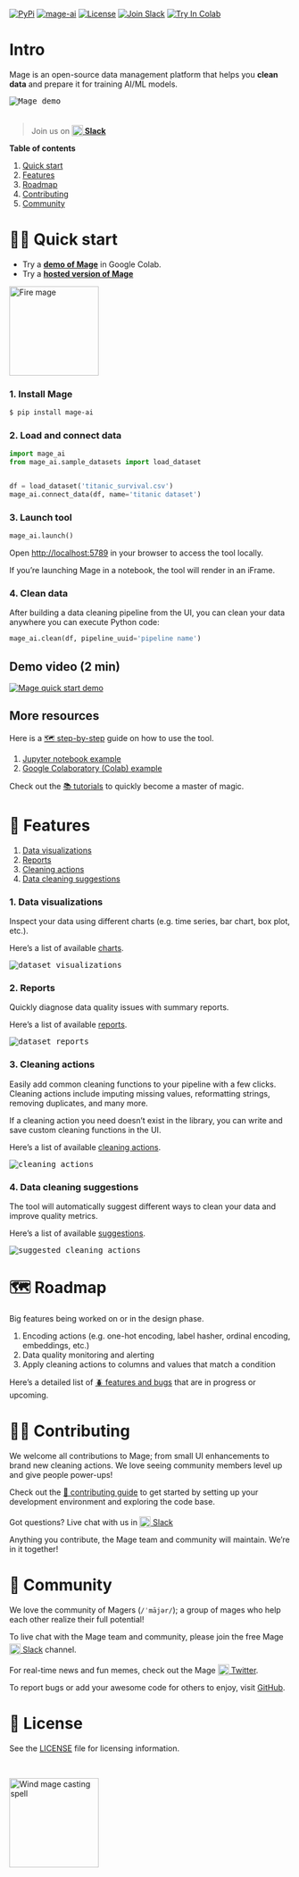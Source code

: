 [![PyPi](https://img.shields.io/pypi/v/mage-ai?color=orange)](https://pypi.org/project/mage-ai/)
[![mage-ai](https://img.shields.io/circleci/build/gh/mage-ai/mage-ai?color=%23159946&label=CircleCI&logo=circleci)](https://app.circleci.com/pipelines/github/mage-ai/mage-ai?branch=master&filter=all)
[![License](https://img.shields.io/github/license/mage-ai/mage-ai?color=red)](https://opensource.org/licenses/Apache-2.0)
[![Join Slack](https://img.shields.io/badge/Slack-Join%20Slack-blueviolet?logo=slack)](https://join.slack.com/t/mageai/shared_invite/zt-1adn34w4m-t~TcnPTlo3~5~d_0raOp6A)
[![Try In Colab](https://colab.research.google.com/assets/colab-badge.svg)](https://colab.research.google.com/drive/1Pc6dpAolwuSKuoOEpWSWgx6MbNraSMVE?usp=sharing)

# Intro

Mage is an open-source data management platform
that helps you
<b>clean data</b> and
prepare it for training AI/ML models.

<kbd>
  <img
    alt="Mage demo"
    src="media/quick-demo.gif"
  />
</kbd>

<br />
<br />

> Join us on
> **[<img alt="Slack" height="20" src="https://thepostsportsbar.com/wp-content/uploads/2017/02/Slack-Logo.png" style="position: relative; top: 4px;" /> Slack](https://www.mage.ai/chat)**

**Table of contents**

1. [Quick start](#%EF%B8%8F-quick-start)
1. [Features](#-features)
1. [Roadmap](#%EF%B8%8F-roadmap)
1. [Contributing](#%EF%B8%8F-contributing)
1. [Community](#-community)

# 🏃‍♀️ Quick start

- Try a **[demo of Mage](https://colab.research.google.com/drive/1Pc6dpAolwuSKuoOEpWSWgx6MbNraSMVE?usp=sharing)** in Google Colab.
- Try a **[hosted version of Mage](http://18.237.55.91:5789/)**

<img alt="Fire mage" height="160" src="media/mage-fire-charging-up.svg" />

### 1. Install Mage
```bash
$ pip install mage-ai
```

### 2. Load and connect data
```python
import mage_ai
from mage_ai.sample_datasets import load_dataset


df = load_dataset('titanic_survival.csv')
mage_ai.connect_data(df, name='titanic dataset')
```

### 3. Launch tool
```python
mage_ai.launch()
```

Open [http://localhost:5789](http://localhost:5789) in your browser to access the tool locally.

If you’re launching Mage in a notebook, the tool will render in an iFrame.

### 4. Clean data
After building a data cleaning pipeline from the UI,
you can clean your data anywhere you can execute Python code:

```python
mage_ai.clean(df, pipeline_uuid='pipeline name')
```

## Demo video (2 min)

[![Mage quick start demo](media/mage-demo-quick-start-youtube-preview.png)](https://www.youtube.com/watch?v=cRib1zOaqWs "Mage quick start demo")

## More resources

Here is a [🗺️ step-by-step](docs/guides/quick-start.md) guide on how to use the tool.

1. [Jupyter notebook example](docs/guides/assets/quick-start.ipynb)
1. [Google Colaboratory (Colab) example](https://colab.research.google.com/drive/1Pc6dpAolwuSKuoOEpWSWgx6MbNraSMVE?usp=sharing)

Check out the [📚 tutorials](docs/guides/README.md) to quickly become a master of magic.

# 🔮 Features

1. [Data visualizations](#1-data-visualizations)
1. [Reports](#2-reports)
1. [Cleaning actions](#3-cleaning-actions)
1. [Data cleaning suggestions](#4-data-cleaning-suggestions)

### 1. Data visualizations
Inspect your data using different charts (e.g. time series, bar chart, box plot, etc.).

Here’s a list of available [charts](docs/charts/README.md).

<kbd>
  <img
    alt="dataset visualizations"
    src="media/dataset-overview-visualizations.png"
  />
</kbd>

### 2. Reports
Quickly diagnose data quality issues with summary reports.

Here’s a list of available [reports](docs/reports/README.md).

<kbd>
  <img
    alt="dataset reports"
    src="media/dataset-overview-reports.png"
  />
</kbd>

### 3. Cleaning actions
Easily add common cleaning functions to your pipeline with a few clicks.
Cleaning actions include imputing missing values, reformatting strings, removing duplicates,
and many more.

If a cleaning action you need doesn’t exist in the library,
you can write and save custom cleaning functions in the UI.

Here’s a list of available [cleaning actions](docs/actions/README.md).

<kbd>
  <img
    alt="cleaning actions"
    src="media/dataset-overview-actions-preview.png"
  />
</kbd>

### 4. Data cleaning suggestions
The tool will automatically suggest different ways to clean your data and improve quality metrics.

Here’s a list of available [suggestions](docs/suggestions/README.md).

<kbd>
  <img
    alt="suggested cleaning actions"
    src="media/dataset-overview.png"
  />
</kbd>

# 🗺️ Roadmap
Big features being worked on or in the design phase.

1. Encoding actions (e.g. one-hot encoding, label hasher, ordinal encoding, embeddings, etc.)
1. Data quality monitoring and alerting
1. Apply cleaning actions to columns and values that match a condition

Here’s a detailed list of [🪲 features and bugs](https://airtable.com/shrwN5wDuDuPScPut/tblAlH31g7dYRjmoZ)
that are in progress or upcoming.

# 🙋‍♀️ Contributing
We welcome all contributions to Mage;
from small UI enhancements to brand new cleaning actions.
We love seeing community members level up and give people power-ups!

Check out the [🎁 contributing guide](/docs/contributing/README.md) to get started
by setting up your development environment and
exploring the code base.

Got questions? Live chat with us in
[<img alt="Slack" height="20" src="https://thepostsportsbar.com/wp-content/uploads/2017/02/Slack-Logo.png" style="position: relative; top: 4px;" /> Slack](https://www.mage.ai/chat)

Anything you contribute, the Mage team and community will maintain. We’re in it together!

# 🧙 Community
We love the community of Magers (`/ˈmājər/`);
a group of mages who help each other realize their full potential!

To live chat with the Mage team and community,
please join the free Mage [<img alt="Slack" height="20" src="https://thepostsportsbar.com/wp-content/uploads/2017/02/Slack-Logo.png" style="position: relative; top: 4px;" /> Slack](https://www.mage.ai/chat)
channel.

For real-time news and fun memes, check out the Mage
[<img alt="Twitter" height="20" src="https://upload.wikimedia.org/wikipedia/commons/thumb/4/4f/Twitter-logo.svg/2491px-Twitter-logo.svg.png" style="position: relative; top: 4px;" /> Twitter](https://twitter.com/mage_ai).

To report bugs or add your awesome code for others to enjoy,
visit [GitHub](https://github.com/mage-ai/mage-ai).

# 🪪 License
See the [LICENSE](LICENSE) file for licensing information.

<br />

[<img alt="Wind mage casting spell" height="160" src="media/mage-wind-casting-spell.svg" />](https://www.mage.ai/)
